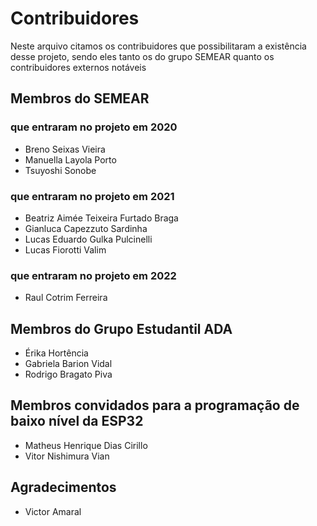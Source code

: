 # Contribuidores
Neste arquivo citamos os contribuidores que possibilitaram a existência desse projeto, sendo eles tanto os do grupo SEMEAR quanto os contribuidores externos notáveis

## Membros do SEMEAR
### que entraram no projeto em 2020
- Breno Seixas Vieira
- Manuella Layola Porto
- Tsuyoshi Sonobe

### que entraram no projeto em 2021
- Beatriz Aimée Teixeira Furtado Braga
- Gianluca Capezzuto Sardinha
- Lucas Eduardo Gulka Pulcinelli
- Lucas Fiorotti Valim

### que entraram no projeto em 2022
- Raul Cotrim Ferreira

## Membros do Grupo Estudantil ADA
- Érika Hortência
- Gabriela Barion Vidal
- Rodrigo Bragato Piva

## Membros convidados para a programação de baixo nível da ESP32
- Matheus Henrique Dias Cirillo
- Vitor Nishimura Vian

## Agradecimentos
- Victor Amaral
